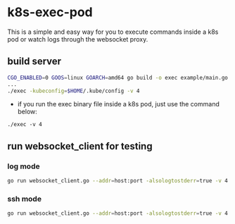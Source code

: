 # k8s-exec-pod
This is a simple and easy way for you to execute commands inside a k8s pod or watch logs  through the websocket proxy.

## build server
```sh
CGO_ENABLED=0 GOOS=linux GOARCH=amd64 go build -o exec example/main.go
...
./exec -kubeconfig=$HOME/.kube/config -v 4
```
- if you run the exec binary file inside a k8s pod, just use the command below:
```
./exec -v 4
```

## run websocket_client for testing

### log mode
```sh
go run websocket_client.go --addr=host:port -alsologtostderr=true -v 4 --mode=log
```

### ssh mode
```sh
go run websocket_client.go --addr=host:port -alsologtostderr=true -v 4 --mode=ssh
```


